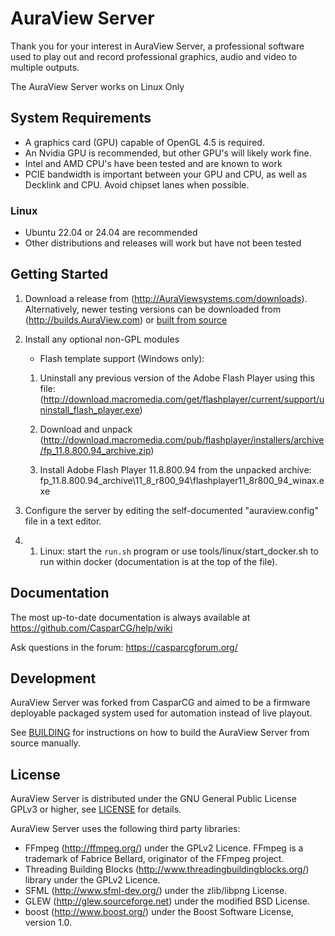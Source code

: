 AuraView Server
===============

Thank you for your interest in AuraView Server, a professional software used to
play out and record professional graphics, audio and video to multiple outputs.

The AuraView Server works on Linux Only

System Requirements
-------------------

- A graphics card (GPU) capable of OpenGL 4.5 is required.
- An Nvidia GPU is recommended, but other GPU's will likely work fine.
- Intel and AMD CPU's have been tested and are known to work
- PCIE bandwidth is important between your GPU and CPU, as well as Decklink and CPU. Avoid chipset lanes when possible.

### Linux

 - Ubuntu 22.04 or 24.04 are recommended
 - Other distributions and releases will work but have not been tested

Getting Started
---------------

1. Download a release from (http://AuraViewsystems.com/downloads).
   Alternatively, newer testing versions can be downloaded from (http://builds.AuraView.com) or [built from source](BUILDING.md)

2. Install any optional non-GPL modules
    - Flash template support (Windows only):

    1. Uninstall any previous version of the Adobe Flash Player using this file:
        (http://download.macromedia.com/get/flashplayer/current/support/uninstall_flash_player.exe)

    2. Download and unpack
        (http://download.macromedia.com/pub/flashplayer/installers/archive/fp_11.8.800.94_archive.zip)

    3. Install Adobe Flash Player 11.8.800.94 from the unpacked archive:
        fp_11.8.800.94_archive\11_8_r800_94\flashplayer11_8r800_94_winax.exe

3. Configure the server by editing the self-documented "auraview.config" file in
   a text editor.

4.
   1. Linux: start the `run.sh` program or use tools/linux/start_docker.sh to run within docker (documentation is at the top of the file).


Documentation
-------------

The most up-to-date documentation is always available at
https://github.com/CasparCG/help/wiki

Ask questions in the forum: https://casparcgforum.org/

Development
-----------

AuraView Server was forked from CasparCG and aimed to be a firmware deployable packaged system used for automation instead of live playout. 

See [BUILDING](BUILDING.md) for instructions on how to build the AuraView Server from source manually.

License
---------

AuraView Server is distributed under the GNU General Public License GPLv3 or
higher, see [LICENSE](LICENSE) for details.

AuraView Server uses the following third party libraries:
- FFmpeg (http://ffmpeg.org/) under the GPLv2 Licence.
  FFmpeg is a trademark of Fabrice Bellard, originator of the FFmpeg project.
- Threading Building Blocks (http://www.threadingbuildingblocks.org/) library under the GPLv2 Licence.
- SFML (http://www.sfml-dev.org/) under the zlib/libpng License.
- GLEW (http://glew.sourceforge.net) under the modified BSD License.
- boost (http://www.boost.org/) under the Boost Software License, version 1.0.
